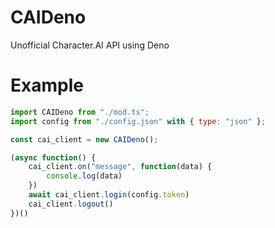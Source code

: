 # CAIDeno
Unofficial Character.AI API using Deno
# Example
```js
import CAIDeno from "./mod.ts";
import config from "./config.json" with { type: "json" };

const cai_client = new CAIDeno();

(async function() {
    cai_client.on("message", function(data) {
        console.log(data)
    })
    await cai_client.login(config.token)
    cai_client.logout()
})()
```
